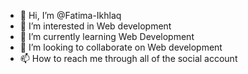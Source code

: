 - 👋 Hi, I’m @Fatima-Ikhlaq
- 👀 I’m interested in Web development
- 🌱 I’m currently learning Web Development
- 💞️ I’m looking to collaborate on Web development
- 📫 How to reach me through all of the social account

<!---
Fatima-Ikhlaq/Fatima-Ikhlaq is a ✨ special ✨ repository because its `README.md` (this file) appears on your GitHub profile.
You can click the Preview link to take a look at your changes.
--->

